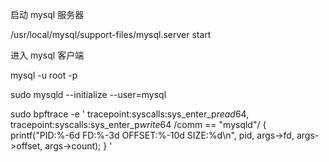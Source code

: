 
启动 mysql 服务器

/usr/local/mysql/support-files/mysql.server start

进入 mysql 客户端

mysql -u root -p


sudo mysqld --initialize --user=mysql


sudo bpftrace -e '
  tracepoint:syscalls:sys_enter_p*read*64,
  tracepoint:syscalls:sys_enter_p*write*64
  /comm == "mysqld"/
  {
    printf("PID:%-6d FD:%-3d OFFSET:%-10d SIZE:%d\n", pid, args->fd, args->offset, args->count);
  }
'